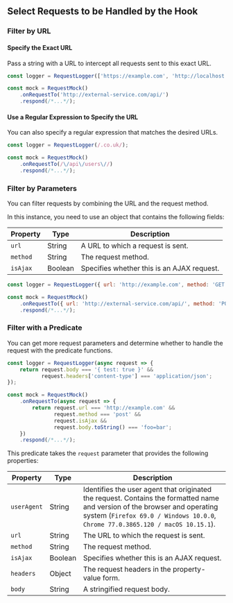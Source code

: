 ## Select Requests to be Handled by the Hook

### Filter by URL

#### Specify the Exact URL

Pass a string with a URL to intercept all requests sent to this exact URL.

```js
const logger = RequestLogger(['https://example.com', 'http://localhost:8080']);
```

```js
const mock = RequestMock()
    .onRequestTo('http://external-service.com/api/')
    .respond(/*...*/);
```

#### Use a Regular Expression to Specify the URL

You can also specify a regular expression that matches the desired URLs.

```js
const logger = RequestLogger(/.co.uk/);
```

```js
const mock = RequestMock()
    .onRequestTo(/\/api\/users\//)
    .respond(/*...*/);
```

### Filter by Parameters

You can filter requests by combining the URL and the request method.

In this instance, you need to use an object that contains the following fields:

Property | Type | Description
-------- | ---- | ------------
`url`    | String | A URL to which a request is sent.
`method` | String | The request method.
`isAjax` | Boolean | Specifies whether this is an AJAX request.

```js
const logger = RequestLogger({ url: 'http://example.com', method: 'GET', isAjax: false });
```

```js
const mock = RequestMock()
    .onRequestTo({ url: 'http://external-service.com/api/', method: 'POST', isAjax: true })
    .respond(/*...*/);
```

### Filter with a Predicate

You can get more request parameters and determine whether to handle the request with the predicate functions.

```js
const logger = RequestLogger(async request => {
    return request.body === '{ test: true }' &&
           request.headers['content-type'] === 'application/json';
});
```

```js
const mock = RequestMock()
    .onRequestTo(async request => {
        return request.url === 'http://example.com' &&
               request.method === 'post' &&
               request.isAjax &&
               request.body.toString() === 'foo=bar';
    })
    .respond(/*...*/);
```

This predicate takes the `request` parameter that provides the following properties:

Property | Type | Description
-------- | ---- | --------------
`userAgent` | String | Identifies the user agent that originated the request. Contains the formatted name and version of the browser and operating system (`Firefox 69.0 / Windows 10.0.0`, `Chrome 77.0.3865.120 / macOS 10.15.1`).
`url`       | String | The URL to which the request is sent.
`method`    | String | The request method.
`isAjax`    | Boolean | Specifies whether this is an AJAX request.
`headers`   | Object | The request headers in the property-value form.
`body`      | String | A stringified request body.
